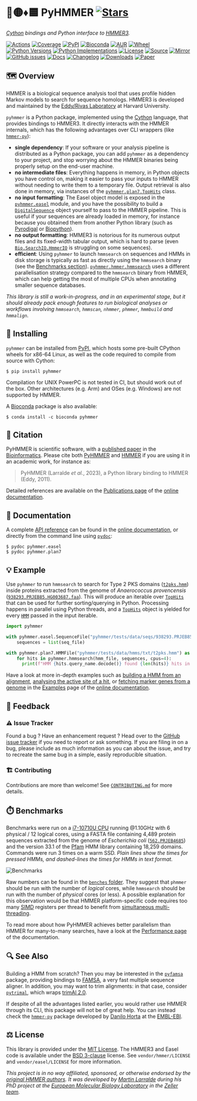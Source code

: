 # 🐍🟡♦️🟦 PyHMMER [![Stars](https://img.shields.io/github/stars/althonos/pyhmmer.svg?style=social&maxAge=3600&label=Star)](https://github.com/althonos/pyhmmer/stargazers)

*[Cython](https://cython.org/) bindings and Python interface to [HMMER3](http://hmmer.org/).*

[![Actions](https://img.shields.io/github/actions/workflow/status/althonos/pyhmmer/test.yml?branch=master&logo=github&style=flat-square&maxAge=300)](https://github.com/althonos/pyhmmer/actions)
[![Coverage](https://img.shields.io/codecov/c/gh/althonos/pyhmmer?logo=codecov&style=flat-square&maxAge=3600)](https://codecov.io/gh/althonos/pyhmmer/)
[![PyPI](https://img.shields.io/pypi/v/pyhmmer.svg?logo=pypi&style=flat-square&maxAge=3600)](https://pypi.org/project/pyhmmer)
[![Bioconda](https://img.shields.io/conda/vn/bioconda/pyhmmer?logo=anaconda&style=flat-square&maxAge=3600)](https://anaconda.org/bioconda/pyhmmer)
[![AUR](https://img.shields.io/aur/version/python-pyhmmer?logo=archlinux&style=flat-square&maxAge=3600)](https://aur.archlinux.org/packages/python-pyhmmer)
[![Wheel](https://img.shields.io/pypi/wheel/pyhmmer.svg?style=flat-square&maxAge=3600)](https://pypi.org/project/pyhmmer/#files)
[![Python Versions](https://img.shields.io/pypi/pyversions/pyhmmer.svg?logo=python&style=flat-square&maxAge=3600)](https://pypi.org/project/pyhmmer/#files)
[![Python Implementations](https://img.shields.io/pypi/implementation/pyhmmer.svg?logo=python&style=flat-square&maxAge=3600&label=impl)](https://pypi.org/project/pyhmmer/#files)
[![License](https://img.shields.io/badge/license-MIT-blue.svg?style=flat-square&maxAge=2678400)](https://choosealicense.com/licenses/mit/)
[![Source](https://img.shields.io/badge/source-GitHub-303030.svg?maxAge=2678400&style=flat-square)](https://github.com/althonos/pyhmmer/)
[![Mirror](https://img.shields.io/badge/mirror-EMBL-009f4d?style=flat-square&maxAge=2678400)](https://git.embl.de/larralde/pyhmmer/)
[![GitHub issues](https://img.shields.io/github/issues/althonos/pyhmmer.svg?style=flat-square&maxAge=600)](https://github.com/althonos/pyhmmer/issues)
[![Docs](https://img.shields.io/readthedocs/pyhmmer/latest?style=flat-square&maxAge=600)](https://pyhmmer.readthedocs.io)
[![Changelog](https://img.shields.io/badge/keep%20a-changelog-8A0707.svg?maxAge=2678400&style=flat-square)](https://github.com/althonos/pyhmmer/blob/master/CHANGELOG.md)
[![Downloads](https://img.shields.io/badge/dynamic/json?style=flat-square&color=303f9f&maxAge=86400&label=downloads&query=%24.total_downloads&url=https%3A%2F%2Fapi.pepy.tech%2Fapi%2Fprojects%2Fpyhmmer)](https://pepy.tech/project/pyhmmer)
[![Paper](https://img.shields.io/badge/paper-Bioinformatics-teal.svg?style=flat-square&maxAge=3600)](https://doi.org/10.1093/bioinformatics/btad214)


## 🗺️ Overview

HMMER is a biological sequence analysis tool that uses profile hidden Markov
models to search for sequence homologs. HMMER3 is developed and maintained by
the [Eddy/Rivas Laboratory](http://eddylab.org/) at Harvard University.

`pyhmmer` is a Python package, implemented using the [Cython](https://cython.org/)
language, that provides bindings to HMMER3. It directly interacts with the
HMMER internals, which has the following advantages over CLI wrappers
(like [`hmmer-py`](https://pypi.org/project/hmmer/)):

- **single dependency**: If your software or your analysis pipeline is
  distributed as a Python package, you can add `pyhmmer` as a dependency to
  your project, and stop worrying about the HMMER binaries being properly
  setup on the end-user machine.
- **no intermediate files**: Everything happens in memory, in Python objects
  you have control on, making it easier to pass your inputs to HMMER without
  needing to write them to a temporary file. Output retrieval is also done
  in memory, via instances of the
  [`pyhmmer.plan7.TopHits`](https://pyhmmer.readthedocs.io/en/stable/api/plan7.html#pyhmmer.plan7.TopHits)
  class.
- **no input formatting**: The Easel object model is exposed in the
  [`pyhmmer.easel`](https://pyhmmer.readthedocs.io/en/stable/api/easel.html)
  module, and you have the possibility to build a
  [`DigitalSequence`](https://pyhmmer.readthedocs.io/en/stable/api/easel.html#pyhmmer.easel.DigitalSequence)
  object yourself to pass to the HMMER pipeline. This is useful if your sequences are already
  loaded in memory, for instance because you obtained them from another
  Python library (such as [Pyrodigal](https://github.com/althonos/pyrodigal)
  or [Biopython](https://biopython.org/)).
- **no output formatting**: HMMER3 is notorious for its numerous output files
  and its fixed-width tabular output, which is hard to parse (even
  [`Bio.SearchIO.HmmerIO`](https://biopython.org/docs/dev/api/Bio.SearchIO.HmmerIO.html)
  is struggling on some sequences).
- **efficient**: Using `pyhmmer` to launch `hmmsearch` on sequences
  and HMMs in disk storage is typically as fast as directly using the
  `hmmsearch` binary (see the [Benchmarks section](#%EF%B8%8F-benchmarks)).
  [`pyhmmer.hmmer.hmmsearch`](https://pyhmmer.readthedocs.io/en/stable/api/hmmer.html#hmmsearch)
  uses a different parallelisation strategy compared to
  the `hmmsearch` binary from HMMER, which can help getting the most of
  multiple CPUs when annotating smaller sequence databases.

*This library is still a work-in-progress, and in an experimental stage,
but it should already pack enough features to run biological analyses or
workflows involving `hmmsearch`, `hmmscan`, `nhmmer`, `phmmer`, `hmmbuild`
and `hmmalign`.*


## 🔧 Installing

`pyhmmer` can be installed from [PyPI](https://pypi.org/project/pyhmmer/),
which hosts some pre-built CPython wheels for x86-64 Linux, as well as the
code required to compile from source with Cython:
```console
$ pip install pyhmmer
```

Compilation for UNIX PowerPC is not tested in CI, but should work out of the
box. Other architectures (e.g. Arm) and OSes (e.g. Windows) are not
supported by HMMER.

A [Bioconda](https://bioconda.github.io/) package is also available:
```console
$ conda install -c bioconda pyhmmer
```

## 🔖 Citation

PyHMMER is scientific software, with a
[published paper](https://doi.org/10.1093/bioinformatics/btad214)
in the [Bioinformatics](https://academic.oup.com/bioinformatics). Please
cite both [PyHMMER](https://doi.org/10.21105/joss.04296)
and [HMMER](http://hmmer.org) if you are using it in
an academic work, for instance as:

> PyHMMER (Larralde *et al.*, 2023), a Python library binding to HMMER (Eddy, 2011).

Detailed references are available on the [Publications page](https://pyhmmer.readthedocs.io/en/stable/publications.html) of the
[online documentation](https://pyhmmer.readthedocs.io/).


## 📖 Documentation

A complete [API reference](https://pyhmmer.readthedocs.io/en/stable/api/) can
be found in the [online documentation](https://pyhmmer.readthedocs.io/), or
directly from the command line using
[`pydoc`](https://docs.python.org/3/library/pydoc.html):
```console
$ pydoc pyhmmer.easel
$ pydoc pyhmmer.plan7
```


## 💡 Example

Use `pyhmmer` to run `hmmsearch` to search for Type 2 PKS domains
([`t2pks.hmm`](https://raw.githubusercontent.com/althonos/pyhmmer/master/pyhmmer/tests/data/hmms/txt/t2pks.hmm))
inside proteins extracted from the genome of *Anaerococcus provencensis*
([`938293.PRJEB85.HG003687.faa`](https://raw.githubusercontent.com/althonos/pyhmmer/master/pyhmmer/tests/data/seqs/938293.PRJEB85.HG003687.faa)).
This will produce an iterable over
[`TopHits`] that can be used for further sorting/querying in Python.
Processing happens in parallel using Python threads, and a [`TopHits`]
object is yielded for every [`HMM`] passed in the input iterable.

[`HMM`]: https://pyhmmer.readthedocs.io/en/stable/api/plan7.html#pyhmmer.plan7.HMM
[`TopHits`]: https://pyhmmer.readthedocs.io/en/stable/api/plan7.html#pyhmmer.plan7.TopHits

```python
import pyhmmer

with pyhmmer.easel.SequenceFile("pyhmmer/tests/data/seqs/938293.PRJEB85.HG003687.faa", digital=True) as seq_file:
    sequences = list(seq_file)

with pyhmmer.plan7.HMMFile("pyhmmer/tests/data/hmms/txt/t2pks.hmm") as hmm_file:
    for hits in pyhmmer.hmmsearch(hmm_file, sequences, cpus=4):
      print(f"HMM {hits.query_name.decode()} found {len(hits)} hits in the target sequences")
```

Have a look at more in-depth examples such as [building a HMM from an alignment](https://pyhmmer.readthedocs.io/en/stable/examples/msa_to_hmm.html),
[analysing the active site of a hit](https://pyhmmer.readthedocs.io/en/stable/examples/active_site.html),
or [fetching marker genes from a genome](https://pyhmmer.readthedocs.io/en/stable/examples/fetchmgs.html)
in the [Examples](https://pyhmmer.readthedocs.io/en/stable/examples/index.html)
page of the [online documentation](https://pyhmmer.readthedocs.io/).


## 💭 Feedback

### ⚠️ Issue Tracker

Found a bug ? Have an enhancement request ? Head over to the [GitHub issue
tracker](https://github.com/althonos/pyhmmer/issues) if you need to report
or ask something. If you are filing in on a bug, please include as much
information as you can about the issue, and try to recreate the same bug
in a simple, easily reproducible situation.

### 🏗️ Contributing

Contributions are more than welcome! See [`CONTRIBUTING.md`](https://github.com/althonos/pyhmmer/blob/master/CONTRIBUTING.md) for more details.


## ⏱️ Benchmarks

Benchmarks were run on a [i7-10710U CPU](https://ark.intel.com/content/www/us/en/ark/products/196448/intel-core-i7-10710u-processor-12m-cache-up-to-4-70-ghz.html) running @1.10GHz with 6 physical / 12
logical cores, using a FASTA file containing 4,489 protein sequences extracted
from the genome of *Escherichia coli*
([`562.PRJEB4685`](https://progenomes.embl.de/genome.cgi))
and the version 33.1 of the [Pfam](https://pfam.xfam.org/) HMM library containing
18,259 domains. Commands were run 3 times on a warm SSD. *Plain lines show
the times for pressed HMMs, and dashed-lines the times for HMMs in text format.*

![Benchmarks](https://raw.github.com/althonos/pyhmmer/master/benches/v0.7.0/plot.svg)

Raw numbers can be found in the [`benches` folder](https://github.com/althonos/pyhmmer/blob/master/benches/).
They suggest that `phmmer` should be run with the number of *logical* cores,
while `hmmsearch` should be run with the number of *physical* cores (or less).
A possible explanation for this observation would be that HMMER
platform-specific code requires too many [SIMD](https://en.wikipedia.org/wiki/SIMD)
registers per thread to benefit from [simultaneous multi-threading](https://en.wikipedia.org/wiki/Simultaneous_multithreading).

To read more about how PyHMMER achieves better parallelism than HMMER for
many-to-many searches, have a look at the [Performance page](https://pyhmmer.readthedocs.io/en/stable/performance.html)
of the documentation.


## 🔍 See Also

Building a HMM from scratch? Then you may be interested in the [`pyfamsa`](https://pypi.org/project/pyfamsa/)
package, providing bindings to [FAMSA](https://github.com/refresh-bio/FAMSA),
a very fast multiple sequence aligner. In addition, you may want to trim alignments:
in that case, consider [`pytrimal`](https://pypi.org/project/pytrimal), which
wraps [trimAl 2.0](https://github.com/inab/trimal/tree/2.0_RC).

If despite of all the advantages listed earlier, you would rather use HMMER
through its CLI, this package will not be of great help. You can instead check
the [`hmmer-py`](https://github.com/EBI-Metagenomics/hmmer-py) package developed
by [Danilo Horta](https://github.com/horta) at the [EMBL-EBI](https://www.ebi.ac.uk).


## ⚖️ License

This library is provided under the [MIT License](https://choosealicense.com/licenses/mit/).
The HMMER3 and Easel code is available under the
[BSD 3-clause](https://choosealicense.com/licenses/bsd-3-clause/) license.
See `vendor/hmmer/LICENSE` and `vendor/easel/LICENSE` for more information.

*This project is in no way affiliated, sponsored, or otherwise endorsed by
the [original HMMER authors](http://hmmer.org/). It was developed by
[Martin Larralde](https://github.com/althonos/pyhmmer) during his PhD project
at the [European Molecular Biology Laboratory](https://www.embl.de/) in
the [Zeller team](https://github.com/zellerlab).*
